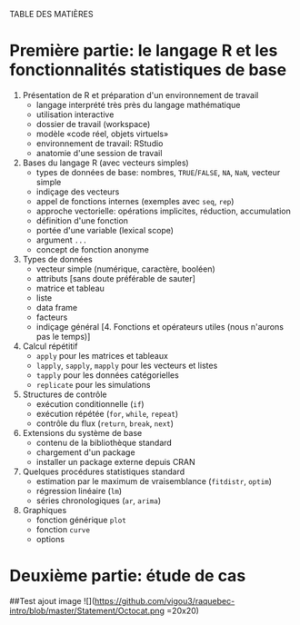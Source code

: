 TABLE DES MATIÈRES

# Première partie: le langage R et les fonctionnalités statistiques de base
  
  
1. Présentation de R et préparation d'un environnement de travail
   - langage interprété très près du langage mathématique
   - utilisation interactive
   - dossier de travail (workspace)
   - modèle «code réel, objets virtuels»
   - environnement de travail: RStudio
   - anatomie d'une session de travail
2. Bases du langage R (avec vecteurs simples)
   - types de données de base: nombres, `TRUE`/`FALSE`, `NA`, `NaN`,
     vecteur simple
   - indiçage des vecteurs
   - appel de fonctions internes (exemples avec `seq`, `rep`)
   - approche vectorielle: opérations implicites, réduction,
     accumulation
   - définition d'une fonction
   - portée d'une variable (lexical scope)
   - argument `...`
   - concept de fonction anonyme
3. Types de données
   - vecteur simple (numérique, caractère, booléen)
   - attributs [sans doute préférable de sauter]
   - matrice et tableau
   - liste
   - data frame
   - facteurs
   - indiçage général
[4. Fonctions et opérateurs utiles (nous n'aurons pas le temps)]
5. Calcul répétitif
   - `apply` pour les matrices et tableaux
   - `lapply`, `sapply`, `mapply` pour les vecteurs et listes
   - `tapply` pour les données catégorielles
   - `replicate` pour les simulations
6. Structures de contrôle
   - exécution conditionnelle (`if`)
   - exécution répétée (`for`, `while`, `repeat`)
   - contrôle du flux (`return`, `break`, `next`)
7. Extensions du système de base
   - contenu de la bibliothèque standard
   - chargement d'un package
   - installer un package externe depuis CRAN
8. Quelques procédures statistiques standard
   - estimation par le maximum de vraisemblance (`fitdistr`, `optim`)
   - régression linéaire (`lm`)
   - séries chronologiques (`ar`, `arima`)
9. Graphiques
   - fonction générique `plot`
   - fonction `curve`
   - options
   
# Deuxième partie: étude de cas


##Test ajout image
![](https://github.com/vigou3/raquebec-intro/blob/master/Statement/Octocat.png =20x20)
